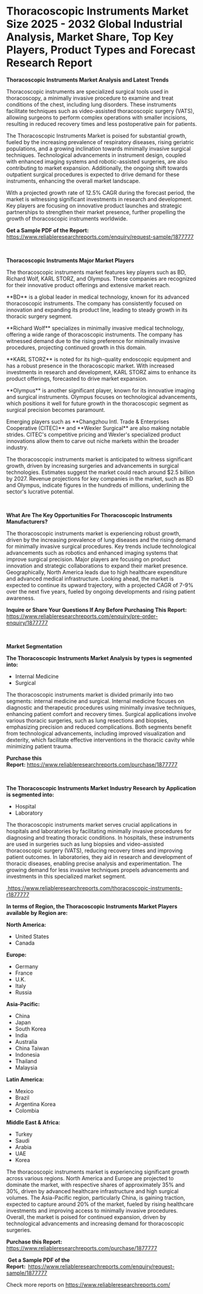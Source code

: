 <p><h1>Thoracoscopic Instruments Market Size 2025 - 2032 Global Industrial Analysis, Market Share, Top Key Players, Product Types and Forecast Research Report</h1></p><p><strong>Thoracoscopic Instruments Market Analysis and Latest Trends</strong></p>
<p><p>Thoracoscopic instruments are specialized surgical tools used in thoracoscopy, a minimally invasive procedure to examine and treat conditions of the chest, including lung disorders. These instruments facilitate techniques such as video-assisted thoracoscopic surgery (VATS), allowing surgeons to perform complex operations with smaller incisions, resulting in reduced recovery times and less postoperative pain for patients.</p><p>The Thoracoscopic Instruments Market is poised for substantial growth, fueled by the increasing prevalence of respiratory diseases, rising geriatric populations, and a growing inclination towards minimally invasive surgical techniques. Technological advancements in instrument design, coupled with enhanced imaging systems and robotic-assisted surgeries, are also contributing to market expansion. Additionally, the ongoing shift towards outpatient surgical procedures is expected to drive demand for these instruments, enhancing the overall market landscape.</p><p>With a projected growth rate of 12.5% CAGR during the forecast period, the market is witnessing significant investments in research and development. Key players are focusing on innovative product launches and strategic partnerships to strengthen their market presence, further propelling the growth of thoracoscopic instruments worldwide.</p></p>
<p><strong>Get a Sample PDF of the Report:&nbsp;</strong> <a href="https://www.reliableresearchreports.com/enquiry/request-sample/1877777?utm_campaign=2960&utm_medium=2&utm_source=Github&utm_content=ia&utm_term=04032025&utm_id=thoracoscopic-instruments">https://www.reliableresearchreports.com/enquiry/request-sample/1877777</a></p>
<p>&nbsp;</p>
<p><strong>Thoracoscopic Instruments Major Market Players</strong></p>
<p><p>The thoracoscopic instruments market features key players such as BD, Richard Wolf, KARL STORZ, and Olympus. These companies are recognized for their innovative product offerings and extensive market reach.</p><p>**BD** is a global leader in medical technology, known for its advanced thoracoscopic instruments. The company has consistently focused on innovation and expanding its product line, leading to steady growth in its thoracic surgery segment.</p><p>**Richard Wolf** specializes in minimally invasive medical technology, offering a wide range of thoracoscopic instruments. The company has witnessed demand due to the rising preference for minimally invasive procedures, projecting continued growth in this domain.</p><p>**KARL STORZ** is noted for its high-quality endoscopic equipment and has a robust presence in the thoracoscopic market. With increased investments in research and development, KARL STORZ aims to enhance its product offerings, forecasted to drive market expansion.</p><p>**Olympus** is another significant player, known for its innovative imaging and surgical instruments. Olympus focuses on technological advancements, which positions it well for future growth in the thoracoscopic segment as surgical precision becomes paramount.</p><p>Emerging players such as **Changzhou Intl. Trade & Enterprises Cooperative (CITEC)** and **Wexler Surgical** are also making notable strides. CITEC's competitive pricing and Wexler's specialized product innovations allow them to carve out niche markets within the broader industry.</p><p>The thoracoscopic instruments market is anticipated to witness significant growth, driven by increasing surgeries and advancements in surgical technologies. Estimates suggest the market could reach around $2.5 billion by 2027. Revenue projections for key companies in the market, such as BD and Olympus, indicate figures in the hundreds of millions, underlining the sector's lucrative potential.</p></p>
<p>&nbsp;</p>
<p><strong>What Are The Key Opportunities For Thoracoscopic Instruments Manufacturers?</strong></p>
<p><p>The thoracoscopic instruments market is experiencing robust growth, driven by the increasing prevalence of lung diseases and the rising demand for minimally invasive surgical procedures. Key trends include technological advancements such as robotics and enhanced imaging systems that improve surgical precision. Major players are focusing on product innovation and strategic collaborations to expand their market presence. Geographically, North America leads due to high healthcare expenditure and advanced medical infrastructure. Looking ahead, the market is expected to continue its upward trajectory, with a projected CAGR of 7-9% over the next five years, fueled by ongoing developments and rising patient awareness.</p></p>
<p><strong>Inquire or Share Your Questions If Any Before Purchasing This Report:</strong> <a href="https://www.reliableresearchreports.com/enquiry/pre-order-enquiry/1877777?utm_campaign=2960&utm_medium=2&utm_source=Github&utm_content=ia&utm_term=04032025&utm_id=thoracoscopic-instruments">https://www.reliableresearchreports.com/enquiry/pre-order-enquiry/1877777</a></p>
<p>&nbsp;</p>
<p><strong>Market Segmentation</strong></p>
<p><strong>The Thoracoscopic Instruments Market Analysis by types is segmented into:</strong></p>
<p><ul><li>Internal Medicine</li><li>Surgical</li></ul></p>
<p><p>The thoracoscopic instruments market is divided primarily into two segments: internal medicine and surgical. Internal medicine focuses on diagnostic and therapeutic procedures using minimally invasive techniques, enhancing patient comfort and recovery times. Surgical applications involve various thoracic surgeries, such as lung resections and biopsies, emphasizing precision and reduced complications. Both segments benefit from technological advancements, including improved visualization and dexterity, which facilitate effective interventions in the thoracic cavity while minimizing patient trauma.</p></p>
<p><strong>Purchase this Report:&nbsp;</strong><a href="https://www.reliableresearchreports.com/purchase/1877777?utm_campaign=2960&utm_medium=2&utm_source=Github&utm_content=ia&utm_term=04032025&utm_id=thoracoscopic-instruments">https://www.reliableresearchreports.com/purchase/1877777</a></p>
<p>&nbsp;</p>
<p><strong>The Thoracoscopic Instruments Market Industry Research by Application is segmented into:</strong></p>
<p><ul><li>Hospital</li><li>Laboratory</li></ul></p>
<p><p>The thoracoscopic instruments market serves crucial applications in hospitals and laboratories by facilitating minimally invasive procedures for diagnosing and treating thoracic conditions. In hospitals, these instruments are used in surgeries such as lung biopsies and video-assisted thoracoscopic surgery (VATS), reducing recovery times and improving patient outcomes. In laboratories, they aid in research and development of thoracic diseases, enabling precise analysis and experimentation. The growing demand for less invasive techniques propels advancements and investments in this specialized market segment.</p></p>
<p><a href="https://www.reliableresearchreports.com/thoracoscopic-instruments-r1877777?utm_campaign=2960&utm_medium=2&utm_source=Github&utm_content=ia&utm_term=04032025&utm_id=thoracoscopic-instruments">&nbsp;https://www.reliableresearchreports.com/thoracoscopic-instruments-r1877777</a></p>
<p><strong>In terms of Region, the Thoracoscopic Instruments Market Players available by Region are:</strong></p>
<p>
    <p> <strong> North America: </strong>
        <ul>
            <li>United States</li>
            <li>Canada</li>
        </ul>
        </p> 
    <p> <strong> Europe: </strong>
        <ul>
            <li>Germany</li>
            <li>France</li>
            <li>U.K.</li>
            <li>Italy</li>
            <li>Russia</li>
        </ul>
        </p> 
    <p> <strong> Asia-Pacific: </strong>
        <ul>
            <li>China</li>
            <li>Japan</li>
            <li>South Korea</li>
            <li>India</li>
            <li>Australia</li>
            <li>China Taiwan</li>
            <li>Indonesia</li>
            <li>Thailand</li>
            <li>Malaysia</li>
        </ul>
        </p> 
    <p> <strong> Latin America: </strong>
        <ul>
            <li>Mexico</li>
            <li>Brazil</li>
            <li>Argentina Korea</li>
            <li>Colombia</li>
        </ul>
        </p> 
    <p> <strong> Middle East & Africa: </strong>
        <ul>
            <li>Turkey</li>
            <li>Saudi</li>
            <li>Arabia</li>
            <li>UAE</li>
            <li>Korea</li>
        </ul>
    </p>
    </p>
<p><p>The thoracoscopic instruments market is experiencing significant growth across various regions. North America and Europe are projected to dominate the market, with respective shares of approximately 35% and 30%, driven by advanced healthcare infrastructure and high surgical volumes. The Asia-Pacific region, particularly China, is gaining traction, expected to capture around 20% of the market, fueled by rising healthcare investments and improving access to minimally invasive procedures. Overall, the market is poised for continued expansion, driven by technological advancements and increasing demand for thoracoscopic surgeries.</p></p>
<p><strong>Purchase this Report: </strong><a href="https://www.reliableresearchreports.com/purchase/1877777?utm_campaign=2960&utm_medium=2&utm_source=Github&utm_content=ia&utm_term=04032025&utm_id=thoracoscopic-instruments">https://www.reliableresearchreports.com/purchase/1877777</a></p>
<p>&nbsp;<strong>Get a Sample PDF of the Report:&nbsp;&nbsp;</strong><a href="https://www.reliableresearchreports.com/enquiry/request-sample/1877777?utm_campaign=2960&utm_medium=2&utm_source=Github&utm_content=ia&utm_term=04032025&utm_id=thoracoscopic-instruments">https://www.reliableresearchreports.com/enquiry/request-sample/1877777</a></p>
<p><strong></strong></p>
<p>Check more reports on <a href="https://www.reliableresearchreports.com/?utm_campaign=2960&utm_medium=2&utm_source=Github&utm_content=ia&utm_term=04032025&utm_id=thoracoscopic-instruments">https://www.reliableresearchreports.com/</a></p>